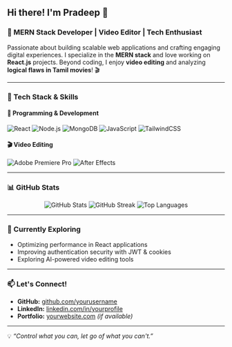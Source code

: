 ## Hi there! I'm Pradeep 👋

### 🚀 MERN Stack Developer | Video Editor | Tech Enthusiast

Passionate about building scalable web applications and crafting engaging digital experiences. I specialize in the **MERN stack** and love working on **React.js** projects. Beyond coding, I enjoy **video editing** and analyzing **logical flaws in Tamil movies**! 🎬

---

### 🔧 Tech Stack & Skills

#### 🚀 Programming & Development
![React](https://img.shields.io/badge/React-20232A?style=for-the-badge&logo=react&logoColor=61DAFB)
![Node.js](https://img.shields.io/badge/Node.js-43853D?style=for-the-badge&logo=node.js&logoColor=white)
![MongoDB](https://img.shields.io/badge/MongoDB-4EA94B?style=for-the-badge&logo=mongodb&logoColor=white)
![JavaScript](https://img.shields.io/badge/JavaScript-F7DF1E?style=for-the-badge&logo=javascript&logoColor=black)
![TailwindCSS](https://img.shields.io/badge/TailwindCSS-38B2AC?style=for-the-badge&logo=tailwind-css&logoColor=white)

#### 🎬 Video Editing
![Adobe Premiere Pro](https://img.shields.io/badge/Adobe%20Premiere%20Pro-9999FF?style=for-the-badge&logo=Adobe-Premiere-Pro&logoColor=white)
![After Effects](https://img.shields.io/badge/Adobe%20After%20Effects-9999FF?style=for-the-badge&logo=adobe-after-effects&logoColor=white)

---

### 📊 GitHub Stats

<div align="center">
  <img src="https://github-readme-stats.vercel.app/api?username=yourusername&show_icons=true&theme=radical" alt="GitHub Stats" />
  <img src="https://github-readme-streak-stats.herokuapp.com/?user=yourusername&theme=radical" alt="GitHub Streak" />
  <img src="https://github-readme-stats.vercel.app/api/top-langs/?username=yourusername&layout=compact&theme=radical" alt="Top Languages" />
</div>

---

### 📌 Currently Exploring
- Optimizing performance in React applications
- Improving authentication security with JWT & cookies
- Exploring AI-powered video editing tools

---

### 📫 Let's Connect!
- **GitHub:** [github.com/yourusername](https://github.com/yourusername)
- **LinkedIn:** [linkedin.com/in/yourprofile](https://linkedin.com/in/yourprofile)
- **Portfolio:** [yourwebsite.com](https://yourwebsite.com) *(if available)*

---

💡 *“Control what you can, let go of what you can't.”*
